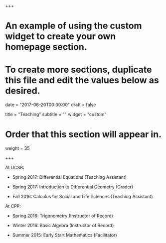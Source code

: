 +++
# An example of using the custom widget to create your own homepage section.
# To create more sections, duplicate this file and edit the values below as desired.

date = "2017-06-20T00:00:00"
draft = false

title = "Teaching"
subtitle = ""
widget = "custom"

# Order that this section will appear in.
weight = 35

+++

At UCSB:

- Spring 2017: Differential Equations (Teaching Assistant)

- Spring 2017: Introduction to Differential Geometry (Grader)

- Fall 2016: Calculus for Social and Life Sciences (Teaching Assistant)


At CPP:

- Spring 2016: Trigonometry (Instructor of Record)

- Winter 2016: Basic Algebra (Instructor of Record)

- Summer 2015: Early Start Mathematics (Facilitator)